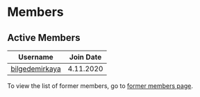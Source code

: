 # Members

## Active Members

|**Username**|**Join Date**|
|------------|-------------|
| [bilgedemirkaya](https://planetlearning.github.io/#!pages/micromaster/profiles/bilgedemirkaya.md) | 4.11.2020 |

To view the list of former members, go to [former members page](former-team.md).
